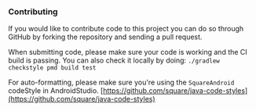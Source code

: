 ### Contributing

If you would like to contribute code to this project you can do so through GitHub by forking the repository and sending a pull request.

When submitting code, please make sure your code is working and the CI build is passing. You can also check it locally by doing:
`./gradlew checkstyle pmd build test`

For auto-formatting, please make sure you're using the `SquareAndroid` codeStyle in AndroidStudio. 
[https://github.com/square/java-code-styles](https://github.com/square/java-code-styles)
